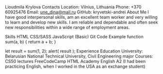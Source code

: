 Lioudmila Krylova
Contacts
Location: Vilnius, Lithuania
Phone: +370 60925476
Email: une_dina@mail.ru
GitHub: kryvetski-andrei
About Me
I have good interpersonal skills, am an excellent team worker and very willing to learn and develop new skills.
I am reliable and dependable and often seek new responsibilities within a wide range of employment areas.

Skills
HTML
CSS/SASS
JavaScript (Basic)
Git
Code Example
function sum(a, b) {
  return a + b;
}

let result = sum(1, 2);
alert( result );
Experience
Education
University: Belarusian National Technical University, Civil Engineering major
Courses:
CS50 lectures
FreeCodeCamp
HTML Academy
English
A2 (I had been practicing English, when I worked in the USA as an exchange student)